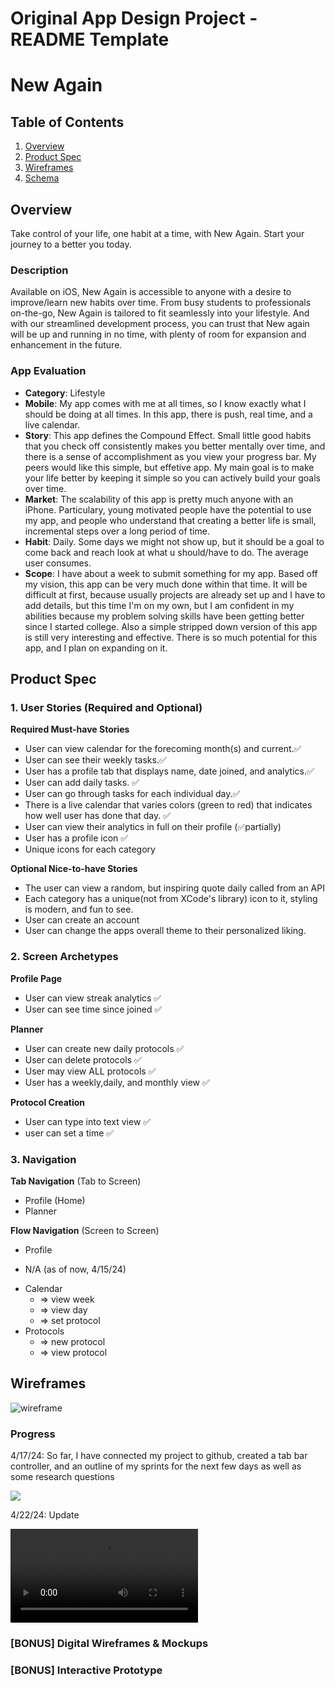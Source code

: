 Original App Design Project - README Template
===

# New Again

## Table of Contents

1. [Overview](#Overview)
2. [Product Spec](#Product-Spec)
3. [Wireframes](#Wireframes)
4. [Schema](#Schema)

## Overview
Take control of your life, one habit at a time, with New Again. Start your journey to a better you today.

### Description

Available on iOS, New Again is accessible to anyone with a desire to improve/learn new habits over time. From busy students to professionals on-the-go, New Again is tailored to fit seamlessly into your lifestyle. And with our streamlined development process, you can trust that New again will be up and running in no time, with plenty of room for expansion and enhancement in the future.

### App Evaluation

- **Category**: Lifestyle
- **Mobile**: My app comes with me at all times, so I know exactly what I should be doing at all times. In this app, there is push, real time, and a live calendar. 
- **Story**: This app defines the Compound Effect. Small little good habits that you check off consistently makes you better mentally over time, and there is a sense of accomplishment as you view your progress bar. My peers would like this simple, but effetive app. My main goal is to make your life better by keeping it simple so you can actively build your goals over time.
- **Market**: The scalability of this app is pretty much anyone with an iPhone. Particulary, young motivated people have the potential to use my app, and people who understand that creating a better life is small, incremental steps over a long period of time.
- **Habit**: Daily. Some days we might not show up, but it should be a goal to come back and reach look at what u should/have to do. The average user consumes.
- **Scope**: I have about a week to submit something for my app. Based off my vision, this app can be very much done within that time. It will be difficult at first, because usually projects are already set up and I have to add details, but this time I'm on my own, but I am confident in my abilities because my problem solving skills have been getting better since I started college. Also a simple stripped down version of this app is still very interesting and effective. There is so much potential for this app, and I plan on expanding on it.

## Product Spec

### 1. User Stories (Required and Optional)

**Required Must-have Stories**

* User can view calendar for the forecoming month(s) and current.✅
* User can see their weekly tasks.✅
* User has a profile tab that displays name, date joined, and analytics.✅
* User can add daily tasks. ✅
* User can go through tasks for each individual day.✅
* There is a live calendar that varies colors (green to red) that indicates how well user has done that day. ✅
* User can view their analytics in full on their profile (✅partially)
* User has a profile icon ✅
* Unique icons for each category 

**Optional Nice-to-have Stories**

* The user can view a random, but inspiring quote daily called from an API 
* Each category has a unique(not from XCode's library) icon to it, styling is modern, and fun to see. 
* User can create an account
* User can change the apps overall theme to their personalized liking. 

### 2. Screen Archetypes

 **Profile Page**
* User can view streak analytics ✅
* User can see time since joined ✅

**Planner**
* User can create new daily protocols ✅
* User can delete protocols ✅
* User may view ALL protocols ✅
* User has a weekly,daily, and monthly view ✅



**Protocol Creation**
* User can type into text view ✅
* user can set a time ✅

### 3. Navigation

**Tab Navigation** (Tab to Screen)

* Profile (Home)
* Planner

**Flow Navigation** (Screen to Screen)

- Profile
* N/A (as of now, 4/15/24)
 - Calendar
    - => view week
    - => view day
    - => set protocol
- Protocols
    - => new protocol
    - => view protocol

## Wireframes


![wireframe](https://i.imgur.com/UhAFLzJ.png)



### Progress
4/17/24: So far, I have connected my project to github, created a tab bar controller, and an outline of my sprints for the next few days as well as some research questions

<div>
    </a>
    <a href="https://www.loom.com/share/c669be0f2c3c4094ae870300a3cd5e67">
      <img style="max-width:300px;" src="https://cdn.loom.com/sessions/thumbnails/c669be0f2c3c4094ae870300a3cd5e67-with-play.gif">
    </a>
  </div>



  4/22/24: Update
  
![update](https://i.imgur.com/c7NoHOB.mp4)

  
### [BONUS] Digital Wireframes & Mockups

### [BONUS] Interactive Prototype


